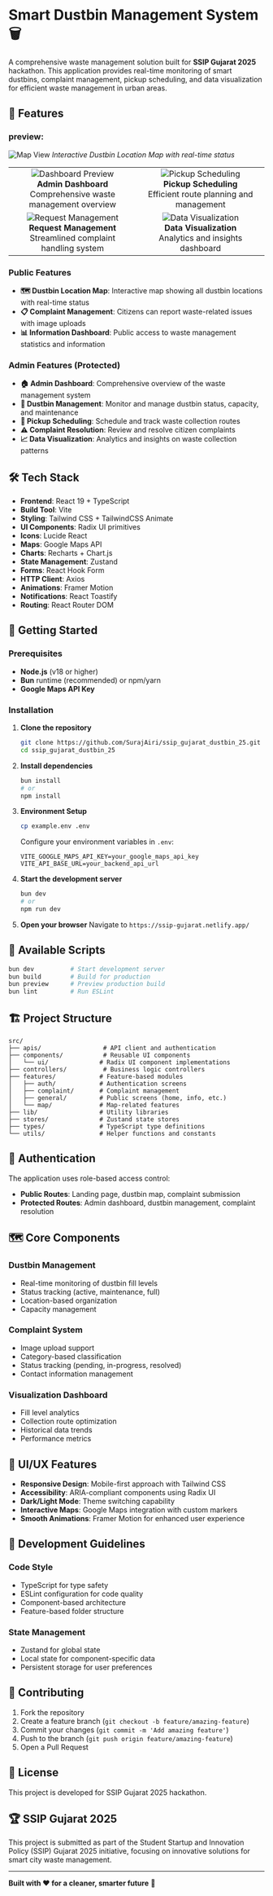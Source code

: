 # Smart Dustbin Management System 🗑️

A comprehensive waste management solution built for **SSIP Gujarat 2025** hackathon. This application provides real-time monitoring of smart dustbins, complaint management, pickup scheduling, and data visualization for efficient waste management in urban areas.

## 🌟 Features

### preview:

<!-- ![Dashboard Preview](previews/dashboard.png)
_Admin Dashboard - Comprehensive waste management overview_ -->

![Map View](previews/map_bin.png)
_Interactive Dustbin Location Map with real-time status_

<table>
  <tr>
    <td align="center" width="50%">
      <img src="previews/dashboard.png" alt="Dashboard Preview" style="max-width:100%;height:auto;" /><br/>
      <strong>Admin Dashboard</strong><br/>
      Comprehensive waste management overview
    </td>
    <td align="center" width="50%">
      <img src="previews/pickup.png" alt="Pickup Scheduling" style="max-width:100%;height:auto;" /><br/>
      <strong>Pickup Scheduling</strong><br/>
      Efficient route planning and management
    </td>
  </tr>
  <tr>
    <td align="center" width="50%">
      <img src="previews/request.png" alt="Request Management" style="max-width:100%;height:auto;" /><br/>
      <strong>Request Management</strong><br/>
      Streamlined complaint handling system
    </td>
    <td align="center" width="50%">
      <img src="previews/visual.png" alt="Data Visualization" style="max-width:100%;height:auto;" /><br/>
      <strong>Data Visualization</strong><br/>
      Analytics and insights dashboard
    </td>
  </tr>
</table>

### Public Features

- **🗺️ Dustbin Location Map**: Interactive map showing all dustbin locations with real-time status
- **📋 Complaint Management**: Citizens can report waste-related issues with image uploads
- **📊 Information Dashboard**: Public access to waste management statistics and information

### Admin Features (Protected)

- **🏠 Admin Dashboard**: Comprehensive overview of the waste management system
- **🔧 Dustbin Management**: Monitor and manage dustbin status, capacity, and maintenance
- **🚛 Pickup Scheduling**: Schedule and track waste collection routes
- **⚠️ Complaint Resolution**: Review and resolve citizen complaints
- **📈 Data Visualization**: Analytics and insights on waste collection patterns

## 🛠️ Tech Stack

- **Frontend**: React 19 + TypeScript
- **Build Tool**: Vite
- **Styling**: Tailwind CSS + TailwindCSS Animate
- **UI Components**: Radix UI primitives
- **Icons**: Lucide React
- **Maps**: Google Maps API
- **Charts**: Recharts + Chart.js
- **State Management**: Zustand
- **Forms**: React Hook Form
- **HTTP Client**: Axios
- **Animations**: Framer Motion
- **Notifications**: React Toastify
- **Routing**: React Router DOM

## 🚀 Getting Started

### Prerequisites

- **Node.js** (v18 or higher)
- **Bun** runtime (recommended) or npm/yarn
- **Google Maps API Key**

### Installation

1. **Clone the repository**

   ```bash
   git clone https://github.com/SurajAiri/ssip_gujarat_dustbin_25.git
   cd ssip_gujarat_dustbin_25
   ```

2. **Install dependencies**

   ```bash
   bun install
   # or
   npm install
   ```

3. **Environment Setup**

   ```bash
   cp example.env .env
   ```

   Configure your environment variables in `.env`:

   ```env
   VITE_GOOGLE_MAPS_API_KEY=your_google_maps_api_key
   VITE_API_BASE_URL=your_backend_api_url
   ```

4. **Start the development server**

   ```bash
   bun dev
   # or
   npm run dev
   ```

5. **Open your browser**
   Navigate to `https://ssip-gujarat.netlify.app/`

## 📝 Available Scripts

```bash
bun dev          # Start development server
bun build        # Build for production
bun preview      # Preview production build
bun lint         # Run ESLint
```

## 🏗️ Project Structure

```
src/
├── apis/                 # API client and authentication
├── components/           # Reusable UI components
│   └── ui/              # Radix UI component implementations
├── controllers/          # Business logic controllers
├── features/            # Feature-based modules
│   ├── auth/            # Authentication screens
│   ├── complaint/       # Complaint management
│   ├── general/         # Public screens (home, info, etc.)
│   └── map/             # Map-related features
├── lib/                 # Utility libraries
├── stores/              # Zustand state stores
├── types/               # TypeScript type definitions
└── utils/               # Helper functions and constants
```

## 🔐 Authentication

The application uses role-based access control:

- **Public Routes**: Landing page, dustbin map, complaint submission
- **Protected Routes**: Admin dashboard, dustbin management, complaint resolution

## 🗺️ Core Components

### Dustbin Management

- Real-time monitoring of dustbin fill levels
- Status tracking (active, maintenance, full)
- Location-based organization
- Capacity management

### Complaint System

- Image upload support
- Category-based classification
- Status tracking (pending, in-progress, resolved)
- Contact information management

### Visualization Dashboard

- Fill level analytics
- Collection route optimization
- Historical data trends
- Performance metrics

## 🎨 UI/UX Features

- **Responsive Design**: Mobile-first approach with Tailwind CSS
- **Accessibility**: ARIA-compliant components using Radix UI
- **Dark/Light Mode**: Theme switching capability
- **Interactive Maps**: Google Maps integration with custom markers
- **Smooth Animations**: Framer Motion for enhanced user experience

## 🔧 Development Guidelines

### Code Style

- TypeScript for type safety
- ESLint configuration for code quality
- Component-based architecture
- Feature-based folder structure

### State Management

- Zustand for global state
- Local state for component-specific data
- Persistent storage for user preferences

## 🤝 Contributing

1. Fork the repository
2. Create a feature branch (`git checkout -b feature/amazing-feature`)
3. Commit your changes (`git commit -m 'Add amazing feature'`)
4. Push to the branch (`git push origin feature/amazing-feature`)
5. Open a Pull Request

## 📄 License

This project is developed for SSIP Gujarat 2025 hackathon.

## 🏆 SSIP Gujarat 2025

This project is submitted as part of the Student Startup and Innovation Policy (SSIP) Gujarat 2025 initiative, focusing on innovative solutions for smart city waste management.

---

**Built with ❤️ for a cleaner, smarter future** 🌱
